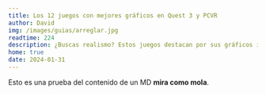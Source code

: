 ```yaml
---
title: Los 12 juegos con mejores gráficos en Quest 3 y PCVR
author: David
img: /images/guias/arreglar.jpg
readtime: 224
description: ¿Buscas realismo? Estos juegos destacan por sus gráficos increíbles en Quest 3 y PCVR.
home: true
date: 2024-01-31
---
```

Esto es una prueba del contenido de un MD **mira como mola**.